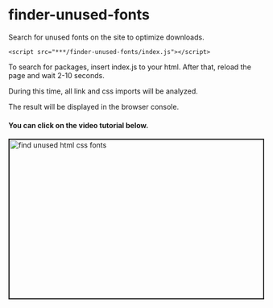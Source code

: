 # finder-unused-fonts


Search for unused fonts on the site to optimize downloads.


```
<script src="***/finder-unused-fonts/index.js"></script>
```


To search for packages, insert index.js to your html. After that, reload the page and wait 2-10 seconds.

During this time, all link and css imports will be analyzed.

The result will be displayed in the browser console.

#### You can click on the video tutorial below.

<a href="http://www.youtube.com/watch?feature=player_embedded&v=TCQueGNdzGo" target="_blank"><img src="https://img.youtube.com/vi/TCQueGNdzGo/0.jpg" 
alt="find unused html css fonts" width="560" height="315" border="2" /></a>